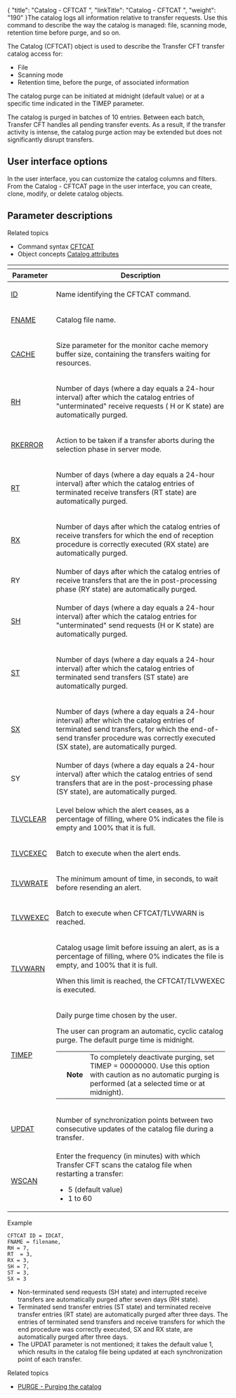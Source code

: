 {
    "title": "Catalog - CFTCAT ",
    "linkTitle": "Catalog - CFTCAT ",
    "weight": "190"
}The catalog logs all information relative to transfer requests. Use this command to describe the way the catalog is
managed: file, scanning mode, retention time before purge, and so on.

<span id="About_the_CFTCAT_Command"></span>The Catalog (CFTCAT) object is used to describe
the Transfer CFT transfer catalog access for:

-   File
-   Scanning mode
-   Retention time,
    before the purge, of associated information

The catalog purge can be initiated at midnight (default value) or at
a specific time indicated in the TIMEP parameter.

The catalog is purged in batches of 10 entries. Between each batch, Transfer CFT handles all pending transfer events. As a result, if the transfer
activity is intense, the catalog purge action may be extended but does
not significantly disrupt transfers.

## User interface options

In the user interface, you can customize the catalog columns and filters. From the Catalog - CFTCAT page in the user interface, you can create, clone, modify, or delete catalog objects.

## Parameter descriptions

Related
topics

-   Command syntax
    [CFTCAT](../../../command_summary#CFTCAT)
-   Object concepts
    [Catalog attributes](../../../../admin_intro/admin_config_commands/catalog_parameter_concepts)

<table>
   <th>
      <tr>
<th>Parameter         </th>
<th>Description         </th>
      </tr>
   </thead>
   <tbody>
      <tr>
         <td><p><a href="../../../command_summary/parameter_intro/id">ID</a> </p>         </td>
         <td><p>Name identifying the CFTCAT command.</p>         </td>
      </tr>
      <tr>
         <td><p><a href="../../../command_summary/parameter_intro/fname">FNAME</a></p>         </td>
         <td><p>Catalog file name.</p>         </td>
      </tr>
      <tr>
         <td><p><a href="../../../command_summary/parameter_intro/cache">CACHE</a> </p>         </td>
         <td><p>Size parameter for the monitor cache memory buffer
size, containing the transfers waiting for resources.</p>         </td>
      </tr>
      <tr>
         <td><p><a href="../../../command_summary/parameter_intro/rh">RH</a></p>         </td>
         <td><p>Number of days (where a day equals a 24-hour interval) after which the catalog entries of "unterminated"
receive requests ( H or K state) are automatically purged.</p>         </td>
      </tr>
      <tr>
         <td><p><a href="../../../command_summary/parameter_intro/rkerror">RKERROR</a></p>         </td>
         <td><p>Action to be taken if a transfer aborts during the
selection phase in server mode.</p>         </td>
      </tr>
      <tr>
         <td><p><a href="../../../command_summary/parameter_intro/rt">RT</a> </p>         </td>
         <td><p>Number of days (where a day equals a 24-hour interval) after which the catalog entries of terminated
receive transfers (RT state) are automatically purged.</p>         </td>
      </tr>
      <tr>
         <td><p><a href="../../../command_summary/parameter_intro/rx">RX</a> </p>         </td>
         <td><p>Number of days after which the catalog entries of receive
transfers for which the end of reception procedure is correctly executed
(RX state) are automatically purged.</p>         </td>
      </tr>
      <tr>
         <td>RY         </td>
         <td>Number of days after which the catalog entries of receive transfers that are the in post-processing phase (RY state) are automatically purged.         </td>
      </tr>
      <tr>
         <td><p><a href="../../../command_summary/parameter_intro/sh">SH</a> </p>         </td>
         <td><p>Number of days (where a day equals a 24-hour interval) after which the catalog entries for
"unterminated" send requests (H or K state) are automatically purged.</p>         </td>
      </tr>
      <tr>
         <td><p><a href="../../../command_summary/parameter_intro/st">ST</a> </p>         </td>
         <td><p>Number of days (where a day equals a 24-hour interval) after which the catalog entries of terminated
send transfers (ST state) are automatically purged.</p>         </td>
      </tr>
      <tr>
         <td><p><a href="../../../command_summary/parameter_intro/sx">SX</a></p>         </td>
         <td><p>Number of days (where a day equals a 24-hour interval) after which the catalog entries of terminated
send transfers, for which the end-of-send transfer procedure was correctly
executed (SX state), are automatically purged.</p>         </td>
      </tr>
      <tr>
         <td>SY         </td>
         <td>Number of days (where a day equals a 24-hour interval) after which the catalog entries of send transfers that are in the post-processing phase (SY state), are automatically purged.         </td>
      </tr>
      <tr>
         <td><p><a href="../../../command_summary/parameter_intro/tlvclear">TLVCLEAR</a></p>         </td>
         <td><p>Level below which the alert ceases, as a percentage of filling, where 0% indicates the file is empty and 100% that it is full.</p>         </td>
      </tr>
      <tr>
         <td><p><a href="../../../command_summary/parameter_intro/tlvcexec">TLVCEXEC</a></p>         </td>
         <td><p>Batch to execute when the alert ends.</p>         </td>
      </tr>
      <tr>
         <td><p><a href="../../../command_summary/parameter_intro/tlvwrate">TLVWRATE</a></p>         </td>
         <td><p>The minimum amount of time, in seconds, to wait before
resending an alert.</p>         </td>
      </tr>
      <tr>
         <td><p><a href="../../../command_summary/parameter_intro/tlvwexec">TLVWEXEC</a></p>         </td>
         <td><p>Batch to execute when CFTCAT/TLVWARN is reached.</p>         </td>
      </tr>
      <tr>
         <td><p><a href="../../../command_summary/parameter_intro/tlvwarn">TLVWARN</a></p>         </td>
         <td><p>Catalog usage limit before issuing an alert, as is a percentage of filling, where 0% indicates the file is empty, and 100% that it is full.</p>
<p>When this
limit is reached, the CFTCAT/TLVWEXEC is executed.</p>         </td>
      </tr>
      <tr>
         <td><p><a href="../../../command_summary/parameter_intro/timep">TIMEP</a> </p>         </td>
         <td><p>Daily purge time chosen by the user.</p>
<p>The user can program an automatic, cyclic catalog purge.
The default purge time is midnight.</p>
<table>
   <tbody>
      <tr>
         <td>         </td>
         <td><span><strong>Note</strong></span>         </td>
         <td>To completely deactivate purging, set TIMEP = 00000000. Use this option with caution as no automatic
purging is performed (at a selected time or at midnight).         </td>
      </tr>
   </tbody>
</table>         </td>
      </tr>
      <tr>
         <td><p><a href="../../../command_summary/parameter_intro/updat">UPDAT</a> </p>         </td>
         <td><p>Number of synchronization points between two consecutive
updates of the catalog file during a transfer.</p>         </td>
      </tr>
      <tr>
         <td><p><a href="../../../command_summary/parameter_intro/wscan">WSCAN</a> </p>         </td>
         <td>Enter the frequency (in minutes) with which <span class="mc-variable axway_variables.Component_Short_Name variable">Transfer CFT</span> scans the catalog file when restarting a transfer:
<ul>
<li>5 (default value)</li>
<li>1 to 60</li>
</ul>         </td>
      </tr>
   </tbody>
</table>

Example



    CFTCAT ID = IDCAT,
    FNAME = filename,
    RH = 7,
    RT  = 3,
    RX = 3,
    SH = 7,
    ST = 3,
    SX = 3

-   Non-terminated send requests (SH state) and interrupted receive
    transfers are automatically purged after seven days (RH state).
-   Terminated send transfer entries (ST state) and terminated receive
    transfer entries (RT state) are automatically purged after three days.
    The entries of terminated send transfers and receive transfers for which
    the end procedure was correctly executed, SX and RX state, are automatically
    purged after three days.
-   The UPDAT parameter is not mentioned; it takes the default value
    1, which results in the catalog file being updated at each synchronization
    point of each transfer.

Related topics

-   [PURGE - Purging the catalog](../../../../admin_intro/admin_commands_intro/purge_catalog)
